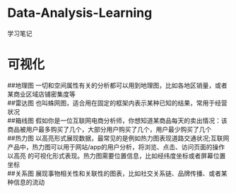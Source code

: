# Data-Analysis-Learning
学习笔记
# 可视化 
 ##地理图 
 一切和空间属性有关的分析都可以用到地理图，比如各地区销量，或者某商业区域店铺密集度等<br> 
 ##雷达图 
 也叫蛛网图，适合用在固定的框架内表示某种已知的结果，常用于经营状况<br> 
 ##箱线图 
 假如你是一位互联网电商分析师，你想知道某商品每天的卖出情况：该商品被用户最多购买了几个，大部分用户购买了几个，用户最少购买了几个<br> 
 ##热力图 
 以高亮形式展现数据，最常见的是例如热力图表现道路交通状况;互联网产品中，热力图可以用于网站/app的用户分析，将浏览、点击、访问页面的操作以高亮 
 的可视化形式表现。热力图需要位置信息，比如经纬度坐标或者屏幕位置坐标<br> 
 ##关系图 
 展现事物相关性和关联性的图表，比如社交关系链、品牌传播、或者某种信息的流动 
